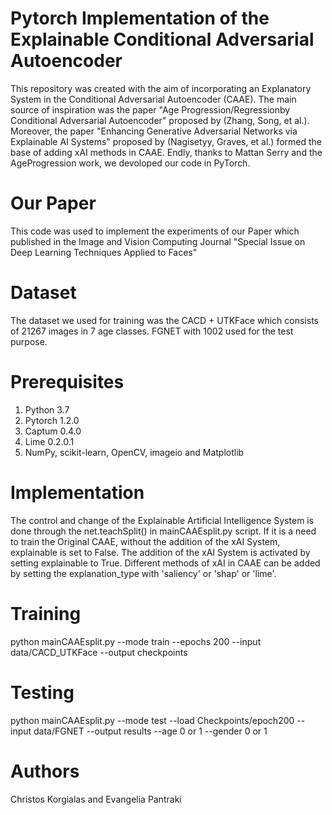 # Pytorch Implementation of the Explainable Conditional Adversarial Autoencoder

This repository was created with the aim of incorporating an Explanatory System in the Conditional Adversarial Autoencoder (CAAE). The main source of inspiration was the paper "Age Progression/Regressionby Conditional Adversarial Autoencoder" proposed by (Zhang, Song, et al.). Moreover, the paper "Enhancing Generative Adversarial Networks via Explainable AI Systems" proposed by (Nagisetyy, Graves, et al.) formed the base of adding xAI methods in CAAE. Endly, thanks to Mattan Serry and the AgeProgression work, we devoloped our code in PyTorch.

# Our Paper

This code was used to implement the experiments of our Paper which published in the Image and Vision Computing Journal "Special Issue on Deep Learning Techniques Applied to Faces"

# Dataset

The dataset we used for training was the CACD + UTKFace which consists of 21267 images in 7 age classes. FGNET with 1002 used for the test purpose.

# Prerequisites

1. Python 3.7
2. Pytorch 1.2.0
3. Captum 0.4.0
4. Lime 0.2.0.1
5. NumPy, scikit-learn, OpenCV, imageio and Matplotlib

# Implementation

The control and change of the Explainable Artificial Intelligence System is done through the net.teachSplit() in mainCAAEsplit.py script. If it is a need to train the Original CAAE, without the addition of the xAI System, explainable is set to False. The addition of the xAI System is activated by setting explainable to True. Different methods of xAI in CAAE can be added by setting the explanation_type with 'saliency' or 'shap' or 'lime'.

# Training

python mainCAAEsplit.py --mode train --epochs 200 --input data/CACD_UTKFace --output checkpoints

# Testing 

python mainCAAEsplit.py --mode test --load Checkpoints/epoch200 --input data/FGNET --output results --age 0 or 1 --gender 0 or 1

# Authors

Christos Korgialas and Evangelia Pantraki 



